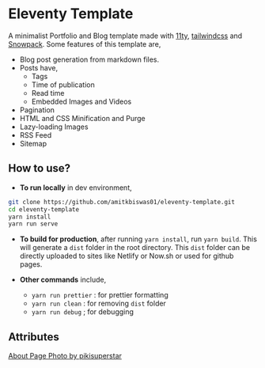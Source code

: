 # Eleventy Template

A minimalist Portfolio and Blog template made with [11ty](https://www.11ty.dev/), [tailwindcss](https://tailwindcss.com/) and [Snowpack](https://www.snowpack.dev/). Some features of this template are,

-   Blog post generation from markdown files.
-   Posts have,
    -   Tags
    -   Time of publication
    -   Read time
    -   Embedded Images and Videos
-   Pagination
-   HTML and CSS Minification and Purge
-   Lazy-loading Images
-   RSS Feed
-   Sitemap

## How to use?

-   **To run locally** in dev environment,

```bash
git clone https://github.com/amitkbiswas01/eleventy-template.git
cd eleventy-template
yarn install
yarn run serve
```

-   **To build for production**, after running `yarn install`, run `yarn build`. This will generate a `dist` folder in the root directory. This `dist` folder can be directly uploaded to sites like Netlify or Now.sh or used for github pages.

-   **Other commands** include,
    -   `yarn run prettier` : for prettier formatting
    -   `yarn run clean` : for removing `dist` folder
    -   `yarn run debug` ; for debugging

## Attributes

[About Page Photo by pikisuperstar](https://www.freepik.com/vectors/technology)
